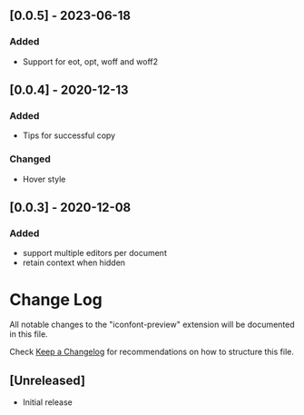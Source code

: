 ## [0.0.5] - 2023-06-18
### Added
- Support for eot, opt, woff and woff2

## [0.0.4] - 2020-12-13
### Added
- Tips for successful copy
### Changed
- Hover style 

## [0.0.3] - 2020-12-08
### Added
- support multiple editors per document
- retain context when hidden

# Change Log

All notable changes to the "iconfont-preview" extension will be documented in this file.

Check [Keep a Changelog](http://keepachangelog.com/) for recommendations on how to structure this file.

## [Unreleased]

- Initial release

